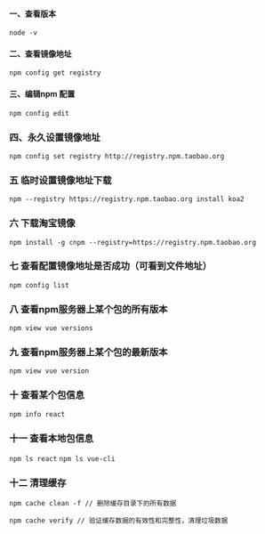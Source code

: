 #### 一、查看版本
`node -v`
#### 二、查看镜像地址
`npm config get registry`
#### 三、编辑npm 配置
`npm config edit`
### 四、永久设置镜像地址
`npm config set registry http://registry.npm.taobao.org`
### 五 临时设置镜像地址下载
`npm --registry https://registry.npm.taobao.org install koa2`
### 六 下载淘宝镜像
`npm install -g cnpm --registry=https://registry.npm.taobao.org`
### 七 查看配置镜像地址是否成功（可看到文件地址）
`npm config list`
### 八 查看npm服务器上某个包的所有版本
`npm view vue versions`
### 九 查看npm服务器上某个包的最新版本
`npm view vue version`
### 十 查看某个包信息
`npm info react`
### 十一 查看本地包信息
`npm ls react`
`npm ls vue-cli`
### 十二 清理缓存
`npm cache clean -f // 删除缓存目录下的所有数据 `

`npm cache verify // 验证缓存数据的有效性和完整性，清理垃圾数据`
